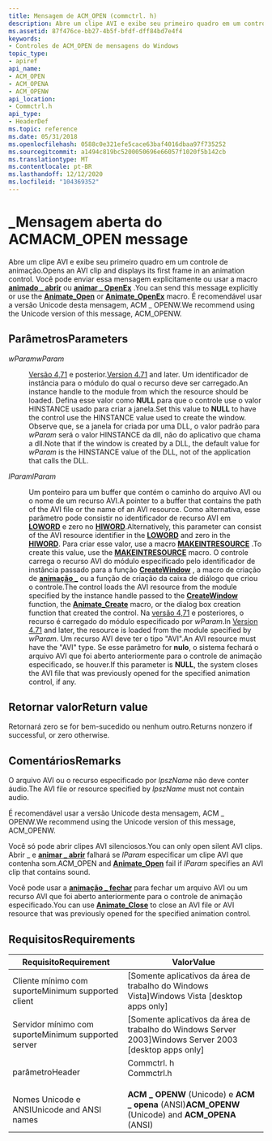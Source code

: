 ```yaml
---
title: Mensagem de ACM_OPEN (commctrl. h)
description: Abre um clipe AVI e exibe seu primeiro quadro em um controle de animação. Você pode enviar essa mensagem explicitamente ou usar a \_ macro animado abrir ou animar \_ OpenEx. É recomendável usar a versão Unicode desta mensagem, ACM \_ OPENW.
ms.assetid: 87f476ce-bb27-4b5f-bfdf-dff84bd7e4f4
keywords:
- Controles de ACM_OPEN de mensagens do Windows
topic_type:
- apiref
api_name:
- ACM_OPEN
- ACM_OPENA
- ACM_OPENW
api_location:
- Commctrl.h
api_type:
- HeaderDef
ms.topic: reference
ms.date: 05/31/2018
ms.openlocfilehash: 0588c0e321efe5cace63baf4016dbaa97f735252
ms.sourcegitcommit: a1494c819bc5200050696e66057f1020f5b142cb
ms.translationtype: MT
ms.contentlocale: pt-BR
ms.lasthandoff: 12/12/2020
ms.locfileid: "104369352"
---
```

# <a name="acm_open-message"></a><span data-ttu-id="03fb5-106">\_Mensagem aberta do ACM</span><span class="sxs-lookup"><span data-stu-id="03fb5-106">ACM\_OPEN message</span></span>

<span data-ttu-id="03fb5-107">Abre um clipe AVI e exibe seu primeiro quadro em um controle de animação.</span><span class="sxs-lookup"><span data-stu-id="03fb5-107">Opens an AVI clip and displays its first frame in an animation control.</span></span> <span data-ttu-id="03fb5-108">Você pode enviar essa mensagem explicitamente ou usar a macro [**animado \_ abrir**](/windows/desktop/api/Commctrl/nf-commctrl-animate_open) ou [**animar \_ OpenEx**](/windows/desktop/api/Commctrl/nf-commctrl-animate_openex) .</span><span class="sxs-lookup"><span data-stu-id="03fb5-108">You can send this message explicitly or use the [**Animate\_Open**](/windows/desktop/api/Commctrl/nf-commctrl-animate_open) or [**Animate\_OpenEx**](/windows/desktop/api/Commctrl/nf-commctrl-animate_openex) macro.</span></span> <span data-ttu-id="03fb5-109">É recomendável usar a versão Unicode desta mensagem, ACM \_ OPENW.</span><span class="sxs-lookup"><span data-stu-id="03fb5-109">We recommend using the Unicode version of this message, ACM\_OPENW.</span></span>

## <a name="parameters"></a><span data-ttu-id="03fb5-110">Parâmetros</span><span class="sxs-lookup"><span data-stu-id="03fb5-110">Parameters</span></span>

<dl> <dt>

<span data-ttu-id="03fb5-111">*wParam*</span><span class="sxs-lookup"><span data-stu-id="03fb5-111">*wParam*</span></span> 
</dt> <dd>

<span data-ttu-id="03fb5-112">[Versão 4,71](common-control-versions.md) e posterior.</span><span class="sxs-lookup"><span data-stu-id="03fb5-112">[Version 4.71](common-control-versions.md) and later.</span></span> <span data-ttu-id="03fb5-113">Um identificador de instância para o módulo do qual o recurso deve ser carregado.</span><span class="sxs-lookup"><span data-stu-id="03fb5-113">An instance handle to the module from which the resource should be loaded.</span></span> <span data-ttu-id="03fb5-114">Defina esse valor como **NULL** para que o controle use o valor HINSTANCE usado para criar a janela.</span><span class="sxs-lookup"><span data-stu-id="03fb5-114">Set this value to **NULL** to have the control use the HINSTANCE value used to create the window.</span></span> <span data-ttu-id="03fb5-115">Observe que, se a janela for criada por uma DLL, o valor padrão para *wParam* será o valor HINSTANCE da dll, não do aplicativo que chama a dll.</span><span class="sxs-lookup"><span data-stu-id="03fb5-115">Note that if the window is created by a DLL, the default value for *wParam* is the HINSTANCE value of the DLL, not of the application that calls the DLL.</span></span>

</dd> <dt>

<span data-ttu-id="03fb5-116">*lParam*</span><span class="sxs-lookup"><span data-stu-id="03fb5-116">*lParam*</span></span> 
</dt> <dd>

<span data-ttu-id="03fb5-117">Um ponteiro para um buffer que contém o caminho do arquivo AVI ou o nome de um recurso AVI.</span><span class="sxs-lookup"><span data-stu-id="03fb5-117">A pointer to a buffer that contains the path of the AVI file or the name of an AVI resource.</span></span> <span data-ttu-id="03fb5-118">Como alternativa, esse parâmetro pode consistir no identificador de recurso AVI em [**LOWORD**](/previous-versions/windows/desktop/legacy/ms632659(v=vs.85)) e zero no [**HIWORD**](/previous-versions/windows/desktop/legacy/ms632657(v=vs.85)).</span><span class="sxs-lookup"><span data-stu-id="03fb5-118">Alternatively, this parameter can consist of the AVI resource identifier in the [**LOWORD**](/previous-versions/windows/desktop/legacy/ms632659(v=vs.85)) and zero in the [**HIWORD**](/previous-versions/windows/desktop/legacy/ms632657(v=vs.85)).</span></span> <span data-ttu-id="03fb5-119">Para criar esse valor, use a macro [**MAKEINTRESOURCE**](/windows/desktop/api/winuser/nf-winuser-makeintresourcea) .</span><span class="sxs-lookup"><span data-stu-id="03fb5-119">To create this value, use the [**MAKEINTRESOURCE**](/windows/desktop/api/winuser/nf-winuser-makeintresourcea) macro.</span></span> <span data-ttu-id="03fb5-120">O controle carrega o recurso AVI do módulo especificado pelo identificador de instância passado para a função [**CreateWindow**](/windows/desktop/api/winuser/nf-winuser-createwindowa) , a macro de criação de [**animação \_**](/windows/desktop/api/Commctrl/nf-commctrl-animate_create) ou a função de criação da caixa de diálogo que criou o controle.</span><span class="sxs-lookup"><span data-stu-id="03fb5-120">The control loads the AVI resource from the module specified by the instance handle passed to the [**CreateWindow**](/windows/desktop/api/winuser/nf-winuser-createwindowa) function, the [**Animate\_Create**](/windows/desktop/api/Commctrl/nf-commctrl-animate_create) macro, or the dialog box creation function that created the control.</span></span> <span data-ttu-id="03fb5-121">Na [versão 4,71](common-control-versions.md) e posteriores, o recurso é carregado do módulo especificado por *wParam*.</span><span class="sxs-lookup"><span data-stu-id="03fb5-121">In [Version 4.71](common-control-versions.md) and later, the resource is loaded from the module specified by *wParam*.</span></span> <span data-ttu-id="03fb5-122">Um recurso AVI deve ter o tipo "AVI".</span><span class="sxs-lookup"><span data-stu-id="03fb5-122">An AVI resource must have the "AVI" type.</span></span> <span data-ttu-id="03fb5-123">Se esse parâmetro for **nulo**, o sistema fechará o arquivo AVI que foi aberto anteriormente para o controle de animação especificado, se houver.</span><span class="sxs-lookup"><span data-stu-id="03fb5-123">If this parameter is **NULL**, the system closes the AVI file that was previously opened for the specified animation control, if any.</span></span>

</dd> </dl>

## <a name="return-value"></a><span data-ttu-id="03fb5-124">Retornar valor</span><span class="sxs-lookup"><span data-stu-id="03fb5-124">Return value</span></span>

<span data-ttu-id="03fb5-125">Retornará zero se for bem-sucedido ou nenhum outro.</span><span class="sxs-lookup"><span data-stu-id="03fb5-125">Returns nonzero if successful, or zero otherwise.</span></span>

## <a name="remarks"></a><span data-ttu-id="03fb5-126">Comentários</span><span class="sxs-lookup"><span data-stu-id="03fb5-126">Remarks</span></span>

<span data-ttu-id="03fb5-127">O arquivo AVI ou o recurso especificado por *lpszName* não deve conter áudio.</span><span class="sxs-lookup"><span data-stu-id="03fb5-127">The AVI file or resource specified by *lpszName* must not contain audio.</span></span>

<span data-ttu-id="03fb5-128">É recomendável usar a versão Unicode desta mensagem, ACM \_ OPENW.</span><span class="sxs-lookup"><span data-stu-id="03fb5-128">We recommend using the Unicode version of this message, ACM\_OPENW.</span></span>

<span data-ttu-id="03fb5-129">Você só pode abrir clipes AVI silenciosos.</span><span class="sxs-lookup"><span data-stu-id="03fb5-129">You can only open silent AVI clips.</span></span> <span data-ttu-id="03fb5-130">Abrir \_ e [**animar \_ abrir**](/windows/desktop/api/Commctrl/nf-commctrl-animate_open) falhará se *lParam* especificar um clipe AVI que contenha som.</span><span class="sxs-lookup"><span data-stu-id="03fb5-130">ACM\_OPEN and [**Animate\_Open**](/windows/desktop/api/Commctrl/nf-commctrl-animate_open) fail if *lParam* specifies an AVI clip that contains sound.</span></span>

<span data-ttu-id="03fb5-131">Você pode usar a [**animação \_ fechar**](/windows/desktop/api/Commctrl/nf-commctrl-animate_close) para fechar um arquivo AVI ou um recurso AVI que foi aberto anteriormente para o controle de animação especificado.</span><span class="sxs-lookup"><span data-stu-id="03fb5-131">You can use [**Animate\_Close**](/windows/desktop/api/Commctrl/nf-commctrl-animate_close) to close an AVI file or AVI resource that was previously opened for the specified animation control.</span></span>

## <a name="requirements"></a><span data-ttu-id="03fb5-132">Requisitos</span><span class="sxs-lookup"><span data-stu-id="03fb5-132">Requirements</span></span>



| <span data-ttu-id="03fb5-133">Requisito</span><span class="sxs-lookup"><span data-stu-id="03fb5-133">Requirement</span></span> | <span data-ttu-id="03fb5-134">Valor</span><span class="sxs-lookup"><span data-stu-id="03fb5-134">Value</span></span> |
|-------------------------------------|---------------------------------------------------------------------------------------|
| <span data-ttu-id="03fb5-135">Cliente mínimo com suporte</span><span class="sxs-lookup"><span data-stu-id="03fb5-135">Minimum supported client</span></span><br/> | <span data-ttu-id="03fb5-136">\[Somente aplicativos da área de trabalho do Windows Vista\]</span><span class="sxs-lookup"><span data-stu-id="03fb5-136">Windows Vista \[desktop apps only\]</span></span><br/>                                        |
| <span data-ttu-id="03fb5-137">Servidor mínimo com suporte</span><span class="sxs-lookup"><span data-stu-id="03fb5-137">Minimum supported server</span></span><br/> | <span data-ttu-id="03fb5-138">\[Somente aplicativos da área de trabalho do Windows Server 2003\]</span><span class="sxs-lookup"><span data-stu-id="03fb5-138">Windows Server 2003 \[desktop apps only\]</span></span><br/>                                  |
| <span data-ttu-id="03fb5-139">parâmetro</span><span class="sxs-lookup"><span data-stu-id="03fb5-139">Header</span></span><br/>                   | <dl> <span data-ttu-id="03fb5-140"><dt>Commctrl. h</dt></span><span class="sxs-lookup"><span data-stu-id="03fb5-140"><dt>Commctrl.h</dt></span></span> </dl> |
| <span data-ttu-id="03fb5-141">Nomes Unicode e ANSI</span><span class="sxs-lookup"><span data-stu-id="03fb5-141">Unicode and ANSI names</span></span><br/>   | <span data-ttu-id="03fb5-142">**ACM \_ OPENW** (Unicode) e **ACM \_ opena** (ANSI)</span><span class="sxs-lookup"><span data-stu-id="03fb5-142">**ACM\_OPENW** (Unicode) and **ACM\_OPENA** (ANSI)</span></span><br/>                         |



 

